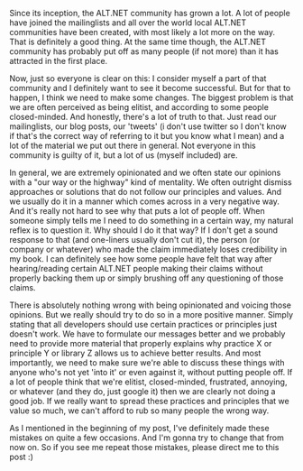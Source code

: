 Since its inception, the ALT.NET community has grown a lot. A lot of people have joined the mailinglists and all over the world local ALT.NET communities have been created, with most likely a lot more on the way.  That is definitely a good thing.  At the same time though, the ALT.NET community has probably put off as many people (if not more) than it has attracted in the first place.

Now, just so everyone is clear on this: I consider myself a part of that community and I definitely want to see it become successful.  But for that to happen, I think we need to make some changes.  The biggest problem is that we are often perceived as being elitist, and according to some people closed-minded.  And honestly, there's a lot of truth to that.  Just read our mailinglists, our blog posts, our 'tweets' (i don't use twitter so I don't know if that's the correct way of referring to it but you know what I mean) and a lot of the material we put out there in general.  Not everyone in this community is guilty of it, but a lot of us (myself included) are.

In general, we are extremely opinionated and we often state our opinions with a "our way or the highway" kind of mentality.  We often outright dismiss approaches or solutions that do not follow our principles and values. And we usually do it in a manner which comes across in a very negative way.  And it's really not hard to see why that puts a lot of people off.  When someone simply tells me I need to do something in a certain way, my natural reflex is to question it. Why should I do it that way? If I don't get a sound response to that (and one-liners usually don't cut it), the person (or company or whatever) who made the claim immediately loses credibility in my book.  I can definitely see how some people have felt that way after hearing/reading certain ALT.NET people making their claims without properly backing them up or simply brushing off any questioning of those claims.

There is absolutely nothing wrong with being opinionated and voicing those opinions. But we really should try to do so in a more positive manner.  Simply stating that all developers should use certain practices or principles just doesn't work.  We have to formulate our messages better and we probably need to provide more material that properly explains why practice X or principle Y or library Z allows us to achieve better results.  And most importantly, we need to make sure we're able to discuss these things with anyone who's not yet 'into it' or even against it, without putting people off.  If a lot of people think that we're elitist, closed-minded, frustrated, annoying, or whatever (and they do, just google it) then we are clearly not doing a good job.  If we really want to spread these practices and principles that we value so much, we can't afford to rub so many people the wrong way.

As I mentioned in the beginning of my post, I've definitely made these mistakes on quite a few occasions.  And I'm gonna try to change that from now on. So if you see me repeat those mistakes, please direct me to this post :)